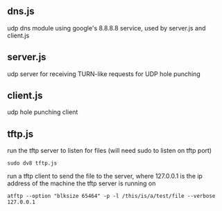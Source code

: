 ## dns.js
udp dns module using google's 8.8.8.8 service, used by server.js and client.js

## server.js
udp server for receiving TURN-like requests for UDP hole punching

## client.js
udp hole punching client

## tftp.js
run the tftp server to listen for files (will need sudo to listen on tftp port)
```
sudo dv8 tftp.js
```

run a tftp client to send the file to the server, where 127.0.0.1 is the ip address of the machine the tftp server is running on
```
atftp --option "blksize 65464" -p -l /this/is/a/test/file --verbose 127.0.0.1
```